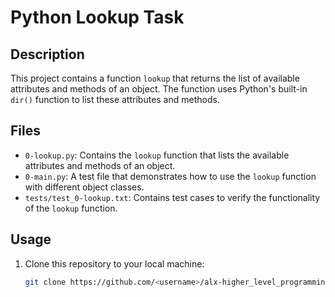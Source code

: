 # Python Lookup Task

## Description
This project contains a function `lookup` that returns the list of available attributes and methods of an object. The function uses Python's built-in `dir()` function to list these attributes and methods.

## Files
- `0-lookup.py`: Contains the `lookup` function that lists the available attributes and methods of an object.
- `0-main.py`: A test file that demonstrates how to use the `lookup` function with different object classes.
- `tests/test_0-lookup.txt`: Contains test cases to verify the functionality of the `lookup` function.
  
## Usage
1. Clone this repository to your local machine:
   ```bash
   git clone https://github.com/<username>/alx-higher_level_programming.git
